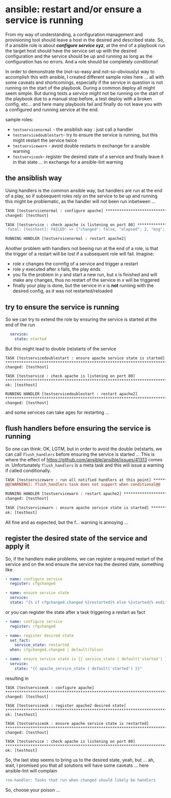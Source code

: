 # ansible: restart and/or ensure a service is running

From my way of understanding, a configuration management and provisioning tool should leave a host in the desired and described state.
So, if a ansible role is about ***configure service xyz***, at the end of a playbook run the target host should have the service set up with the desired configuration and the service should be up and running as long as the configuration has no errors. And a role should be completely conditional!

In order to demonstrate the (not-so-easy and not-so-obviously) way to accomplish this with ansible, I created different sample roles here ... all with some caveats and shortcomings, especially if the service in question is not running on the start of the playbook.
During a common deploy all might seem simple. But during tests a service might not be running on the start of the playbook due to a manual stop before, a test deploy with a broken config, etc... and here many playbools fail and finally do not leave you with a configured and running service at the end.

sample roles:
 * `testservicenormal` - the ansiblish way : just call a handler
 * `testservicedoublestart`- try to ensure the service is running, but this might restart the service twice
 * `testservicewarn` - avoid double restarts in exchange for a ansible warning
 * `testserviceok`- register the desired state of a service and finally leave it in that state ... in exchange for a ansible-lint warning

## the ansiblish way
Using handlers is the common ansible way, but handlers are run at the end of a play, so if subsequent roles rely on the service to be up and running this might be problematic, as the handler will not been run inbetween ...
```diff
TASK [testservicenormal : configure apache] ***********************************************************************************************************************************************************************
changed: [testhost]

TASK [testservice : check apache is listening on port 80] *********************************************************************************************************************************************************
-fatal: [testhost]: FAILED! => {"changed": false, "elapsed": 2, "msg": "Timeout waiting for 80 to respond"}

RUNNING HANDLER [testservicenormal : restart apache2]
```

Another problem with handlers not beeing run at the end of a role, is that the trigger of a restart will be lost if a subsequent role will fail. Imagine:
 * role _x_ changes the connfig of a service and trigger a restart
 * role _y_ executed after _x_ fails, the play ends
 * you fix the problem in _y_ and start a new run, but _x_ is finished and will make any changes, thus no restart of the service in _x_ will be triggered
 * finally your play is done, but the service in _x_ is **not** running with the desired config, as it was not restarted/reloaded

## try to ensure the service is running
So we can try to extend the role by ensuring the service is started at the end of the run
```yaml
  service:
    state: started
```
But this might lead to double (re)starts of the service
```
TASK [testservicedoublestart : ensure apache service state is started] ********************************************************************************************************************************************
changed: [testhost]

TASK [testservice : check apache is listening on port 80] *********************************************************************************************************************************************************
ok: [testhost]

RUNNING HANDLER [testservicedoublestart : restart apache2] ********************************************************************************************************************************************************
changed: [testhost]
```
and some services can take ages for restarting ...

## flush handlers before ensuring the service is running
So one can think: OK, LGTM, but in order to avoid the double (re)starts, we can call `flush_handlers` before ensuring the service is started ...
This is where the effect of https://github.com/ansible/ansible/issues/41313 comes in.
Unfortunately `flush_handlers` is a meta task and this will issue a warning if called conditionally.
```diff
TASK [testservicewarn : run all notified handlers at this point] **************************************************************************************************************************************************
@@[WARNING]: flush_handlers task does not support when conditional@@

RUNNING HANDLER [testservicewarn : restart apache2] ***************************************************************************************************************************************************************
changed: [testhost]

TASK [testservicewarn : ensure apache service state is started] ***************************************************************************************************************************************************
ok: [testhost]
```
All fine and as expected, but the f... warning is annoying ...

## register the desired state of the service and apply it
So, if the handlers make problems, we can register a required restart of the service and on the end ensure the service has the desired state, something like
```yaml
- name: configure service
  register: cfgchanged

- name: ensure service state
  service:
  state: "{% if cfgchanged.changed %}restarted{% else %}started{% endif %}"
```
or you can register the state after a task triggering a restart as fact
```yaml
- name: configure service
  register: cfgchanged

- name: register desired state
  set_fact:
    service_state: restarted
  when: cfgchanged.changed | default(false)

- name: ensure service state is {{ service_state | default('started') }}
  service:
    state: "{{ apache_service_state | default('started') }}"
```
resulting in
```
TASK [testserviceok : configure apache] ***************************************************************************************************************************************************************************
changed: [testhost]

TASK [testserviceok : register apache2 desired state] *************************************************************************************************************************************************************
ok: [testhost]

TASK [testserviceok : ensure apache service state is restarted] ***************************************************************************************************************************************************
changed: [testhost]

TASK [testservice : check apache is listening on port 80] *********************************************************************************************************************************************************
ok: [testhost]
```

So, the last step seems to bring us to the desired state, yeah, but ... ah, wait, I promised you that all solutions will have some caveats ... here ansible-lint will complain
```diff
!no-handler: Tasks that run when changed should likely be handlers
```

So, choose your poison ...

